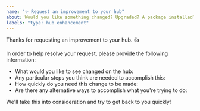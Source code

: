 ```yaml
---
name: "✨ Request an improvement to your hub"
about: Would you like something changed? Upgraded? A package installed?
labels: "type: hub enhancement"
---
```


Thanks for requesting an improvement to your hub. 👍

In order to help resolve your request, please provide the following information:

- What would you like to see changed on the hub:
- Any particular steps you think are needed to accomplish this:
- How quickly do you need this change to be made:
- Are there any alternative ways to accomplish what you're trying to do:

We'll take this into consideration and try to get back to you quickly!
